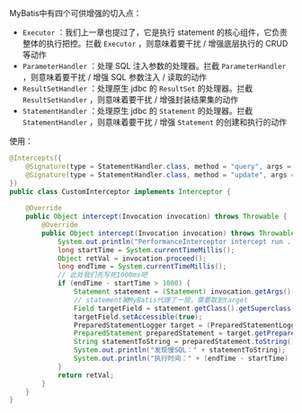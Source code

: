 MyBatis中有四个可供增强的切入点：
-   `Executor` ：我们上一章也提过了，它是执行 statement 的核心组件，它负责整体的执行把控。拦截 `Executor` ，则意味着要干扰 / 增强底层执行的 CRUD 等动作
-   `ParameterHandler` ：处理 SQL 注入参数的处理器。拦截 `ParameterHandler` ，则意味着要干扰 / 增强 SQL 参数注入 / 读取的动作
-   `ResultSetHandler` ：处理原生 jdbc 的 `ResultSet` 的处理器。拦截`ResultSetHandler` ，则意味着要干扰 / 增强封装结果集的动作
-   `StatementHandler` ：处理原生 jdbc 的 `Statement` 的处理器。拦截 `StatementHandler` ，则意味着要干扰 / 增强 `Statement` 的创建和执行的动作

使用：
```java
@Intercepts({
    @Signature(type = StatementHandler.class, method = "query", args = {Statement.class, ResultHandler.class}),
    @Signature(type = StatementHandler.class, method = "update", args = {Statement.class})
})
public class CustomInterceptor implements Interceptor {
    
    @Override
    public Object intercept(Invocation invocation) throws Throwable {
        @Override
	    public Object intercept(Invocation invocation) throws Throwable {
	        System.out.println("PerformanceInterceptor intercept run ......");
	        long startTime = System.currentTimeMillis();
	        Object retVal = invocation.proceed();
	        long endTime = System.currentTimeMillis();
	        // 此处我们先写死1000ms吧
	        if (endTime - startTime > 1000) {
	            Statement statement = (Statement) invocation.getArgs()[0];
	            // statement被MyBatis代理了一层，需要取到target
	            Field targetField = statement.getClass().getSuperclass().getDeclaredField("h");
	            targetField.setAccessible(true);
	            PreparedStatementLogger target = (PreparedStatementLogger) targetField.get(statement);
	            PreparedStatement preparedStatement = target.getPreparedStatement();
	            String statementToString = preparedStatement.toString();
	            System.out.println("发现慢SQL：" + statementToString);
	            System.out.println("执行时间：" + (endTime - startTime) + "ms");
	        }
	        return retVal;
	    }
    }
}
```